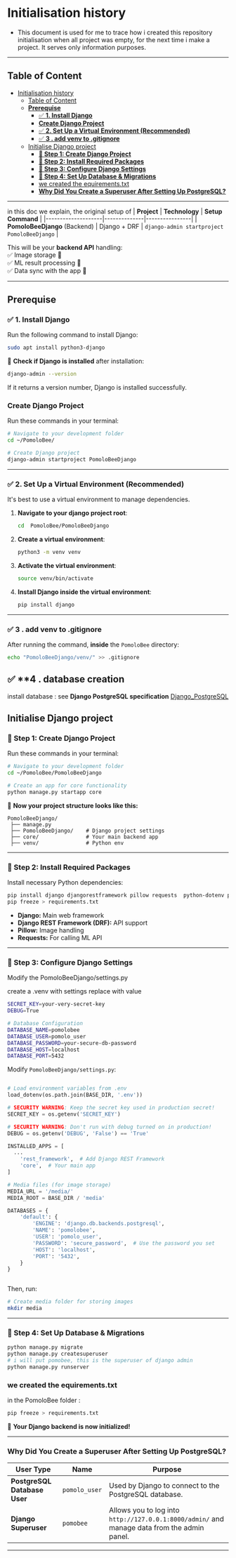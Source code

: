 # Initialisation history 
- This document is used for me to trace how i created this repository initialisation when all project was empty, for the next time i make a project. It serves only information purposes.

---
## Table of Content
<!-- TOC -->
- [Initialisation history ](#initialisation-history)
  - [Table of Content](#table-of-content)
  - [**Prerequise**](#prerequise)
    - [✅ **1. Install Django**](#1-install-django)
    - [**Create Django Project**](#create-django-project)
    - [✅ **2. Set Up a Virtual Environment (Recommended)**](#2-set-up-a-virtual-environment-recommended)
    - [✅ **3 . add venv to .gitignore**](#3--add-venv-to-gitignore)
  - [Initialise Django project](#initialise-django-project)
    - [**📌 Step 1: Create Django Project**](#step-1-create-django-project)
    - [**📌 Step 2: Install Required Packages**](#step-2-install-required-packages)
    - [**📌 Step 3: Configure Django Settings**](#step-3-configure-django-settings)
    - [**📌 Step 4: Set Up Database & Migrations**](#step-4-set-up-database--migrations)
    - [we created the equirements.txt](#we-created-the-equirementstxt)
    - [**Why Did You Create a Superuser After Setting Up PostgreSQL?**](#why-did-you-create-a-superuser-after-setting-up-postgresql)
<!-- TOC END -->

---

  

 in this doc we explain, the original setup of
| **Project**         | **Technology** | **Setup Command** |
|--------------------|--------------|----------------| 
| **PomoloBeeDjango** (Backend) | Django + DRF | `django-admin startproject PomoloBeeDjango` | 

This will be your **backend API** handling:  
✅ Image storage 📂  
✅ ML result processing 🤖  
✅ Data sync with the app 🔄  

---

## **Prerequise**


### ✅ **1. Install Django**
Run the following command to install Django:
```bash
sudo apt install python3-django
```

📌 **Check if Django is installed** after installation:
```bash
django-admin --version
```
If it returns a version number, Django is installed successfully.

### **Create Django Project**
Run these commands in your terminal:
```sh
# Navigate to your development folder
cd ~/PomoloBee/

# Create Django project
django-admin startproject PomoloBeeDjango
```
---

### ✅ **2. Set Up a Virtual Environment (Recommended)**
It's best to use a virtual environment to manage dependencies.

1. **Navigate to your django project root**:
   ```bash
   cd  PomoloBee/PomoloBeeDjango
   ```
2. **Create a virtual environment**:
   ```bash
   python3 -m venv venv
   ```
3. **Activate the virtual environment**:
   ```bash
   source venv/bin/activate
   ```
4. **Install Django inside the virtual environment**:
   ```bash
   pip install django
   ```

---

### ✅ **3 . add venv to .gitignore**
After running the command,  **inside** the `PomoloBee` directory:
```bash
echo "PomoloBeeDjango/venv/" >> .gitignore
```
 
 ## ✅ **4 . database creation

install database : see **Django PostgreSQL specification** [Django_PostgreSQL](documentation/Django_PostgreSQL.md)  
 



## Initialise Django project

### **📌 Step 1: Create Django Project**
Run these commands in your terminal:
```sh
# Navigate to your development folder
cd ~/PomoloBee/PomoloBeeDjango

# Create an app for core functionality
python manage.py startapp core
```

📌 **Now your project structure looks like this:**
```
PomoloBeeDjango/
 ├── manage.py
 ├── PomoloBeeDjango/    # Django project settings
 ├── core/               # Your main backend app
 ├── venv/               # Python env
```

---

### **📌 Step 2: Install Required Packages**
Install necessary Python dependencies:
```sh
pip install django djangorestframework pillow requests  python-dotenv psycopg2-binary numpy
pip freeze > requirements.txt


```
- **Django:** Main web framework  
- **Django REST Framework (DRF):** API support  
- **Pillow:** Image handling  
- **Requests:** For calling ML API  

---

### **📌 Step 3: Configure Django Settings**


Modify the PomoloBeeDjango/settings.py 
 
create a .venv with settings replace with value

   ```bash
  SECRET_KEY=your-very-secret-key
  DEBUG=True

  # Database Configuration
  DATABASE_NAME=pomolobee
  DATABASE_USER=pomolo_user
  DATABASE_PASSWORD=your-secure-db-password
  DATABASE_HOST=localhost
  DATABASE_PORT=5432

   ```


Modify `PomoloBeeDjango/settings.py`:
```python

# Load environment variables from .env 
load_dotenv(os.path.join(BASE_DIR, '.env'))

# SECURITY WARNING: Keep the secret key used in production secret!
SECRET_KEY = os.getenv('SECRET_KEY')

# SECURITY WARNING: Don't run with debug turned on in production!
DEBUG = os.getenv('DEBUG', 'False') == 'True'

INSTALLED_APPS = [ 
  ...
    'rest_framework',  # Add Django REST Framework
    'core',  # Your main app
]

# Media files (for image storage)
MEDIA_URL = '/media/'
MEDIA_ROOT = BASE_DIR / 'media'

DATABASES = {
    'default': {
        'ENGINE': 'django.db.backends.postgresql',
        'NAME': 'pomolobee',
        'USER': 'pomolo_user',
        'PASSWORD': 'secure_password',  # Use the password you set
        'HOST': 'localhost',
        'PORT': '5432',
    }
}



```
Then, run:
```sh
# Create media folder for storing images
mkdir media
```







---

### **📌 Step 4: Set Up Database & Migrations**
```sh
python manage.py migrate
python manage.py createsuperuser
# i will put pomobee, this is the superuser of django admin
python manage.py runserver
```


### we created the equirements.txt
in the PomoloBee folder :
```sh
pip freeze > requirements.txt
```


🚀 **Your Django backend is now initialized!**

---


### **Why Did You Create a Superuser After Setting Up PostgreSQL?**
 
| **User Type**  | **Name** | **Purpose** |
|--------------|----------|------------|
| **PostgreSQL Database User** | `pomolo_user` | Used by Django to connect to the PostgreSQL database. |
| **Django Superuser** | `pomobee` | Allows you to log into `http://127.0.0.1:8000/admin/` and manage data from the admin panel. |

---
  